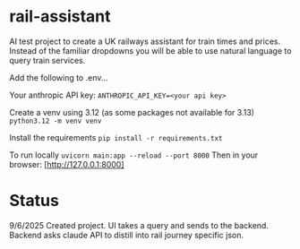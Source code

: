 # rail-assistant
AI test project to create a UK railways assistant for train times and prices.
Instead of the familiar dropdowns you will be able to use natural language to query train services.

Add the following to .env...

Your anthropic API key:
```ANTHROPIC_API_KEY=<your api key>```

Create a venv using 3.12 (as some packages not available for 3.13)
```python3.12 -m venv venv```

Install the requirements
```pip install -r requirements.txt```

To run locally
```uvicorn main:app --reload --port 8000```
Then in your browser:
[http://127.0.0.1:8000]

# Status
9/6/2025
Created project.
UI takes a query and sends to the backend.
Backend asks claude API to distill into rail journey specific json.
